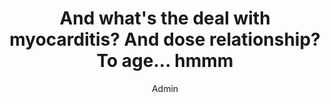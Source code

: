 ---
title: And what's the deal with myocarditis? And dose relationship? To age... hmmm
author: Admin
slug: hi-hugo
image: ''
---